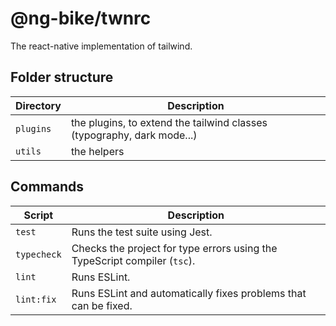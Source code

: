 # @ng-bike/twnrc

The react-native implementation of tailwind.

## Folder structure

| Directory | Description                                                            |
| --------- | ---------------------------------------------------------------------- |
| `plugins` | the plugins, to extend the tailwind classes (typography, dark mode...) |
| `utils`   | the helpers                                                            |

## Commands

| Script      | Description                                                               |
| ----------- | ------------------------------------------------------------------------- |
| `test`      | Runs the test suite using Jest.                                           |
| `typecheck` | Checks the project for type errors using the TypeScript compiler (`tsc`). |
| `lint`      | Runs ESLint.                                                              |
| `lint:fix`  | Runs ESLint and automatically fixes problems that can be fixed.           |
